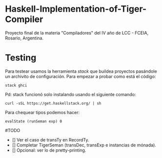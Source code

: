# Haskell-Implementation-of-Tiger-Compiler

Proyecto final de la materia "Compiladores" del IV año de LCC - FCEIA, Rosario, Argentina.

# Testing

Para testear usamos la herramienta *stack* que buildea proyectos pasándole un archivito
de configuración. Para empezar a probar como está el código:

```
stack ghci
```

Pd: stack funcionó solo instalando usando el siguiente comando:

```
curl -sSL https://get.haskellstack.org/ | sh
```
Para chequear tipos podemos hacer:

```
evalState (runSeman exp) 0
```

#TODO

- [] Ver el caso de transTy en RecordTy.
- [] Completar TigerSeman (transDec, transExp e instancias de mónada).
- [] Opcional: ver lo de pretty-printing.
